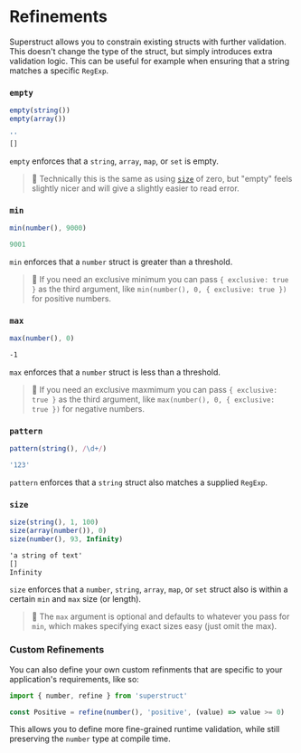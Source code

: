 # Refinements

Superstruct allows you to constrain existing structs with further validation. This doesn't change the type of the struct, but simply introduces extra validation logic. This can be useful for example when ensuring that a string matches a specific `RegExp`.

### `empty`

```ts
empty(string())
empty(array())
```

```ts
''
[]
```

`empty` enforces that a `string`, `array`, `map`, or `set` is empty.

> 🤖 Technically this is the same as using [`size`](#size) of zero, but "empty" feels slightly nicer and will give a slightly easier to read error.

### `min`

```ts
min(number(), 9000)
```

```ts
9001
```

`min` enforces that a `number` struct is greater than a threshold.

> 🤖 If you need an exclusive minimum you can pass `{ exclusive: true }` as the third argument, like `min(number(), 0, { exclusive: true })` for positive numbers.

### `max`

```ts
max(number(), 0)
```

```txt
-1
```

`max` enforces that a `number` struct is less than a threshold.

> 🤖 If you need an exclusive maxmimum you can pass `{ exclusive: true }` as the third argument, like `max(number(), 0, { exclusive: true })` for negative numbers.

### `pattern`

```ts
pattern(string(), /\d+/)
```

```ts
'123'
```

`pattern` enforces that a `string` struct also matches a supplied `RegExp`.

### `size`

```ts
size(string(), 1, 100)
size(array(number()), 0)
size(number(), 93, Infinity)
```

```txt
'a string of text'
[]
Infinity
```

`size` enforces that a `number`, `string`, `array`, `map`, or `set` struct also is within a certain `min` and `max` size (or length).

> 🤖 The `max` argument is optional and defaults to whatever you pass for `min`, which makes specifying exact sizes easy (just omit the max).

### Custom Refinements

You can also define your own custom refinments that are specific to your application's requirements, like so:

```ts
import { number, refine } from 'superstruct'

const Positive = refine(number(), 'positive', (value) => value >= 0)
```

This allows you to define more fine-grained runtime validation, while still preserving the `number` type at compile time.
